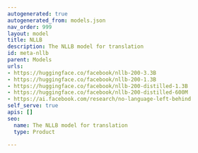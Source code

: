 ```yaml
---
autogenerated: true
autogenerated_from: models.json
nav_order: 999
layout: model
title: NLLB
description: The NLLB model for translation
id: meta-nllb
parent: Models
urls:
- https://huggingface.co/facebook/nllb-200-3.3B
- https://huggingface.co/facebook/nllb-200-1.3B
- https://huggingface.co/facebook/nllb-200-distilled-1.3B
- https://huggingface.co/facebook/nllb-200-distilled-600M
- https://ai.facebook.com/research/no-language-left-behind
self_serve: true
apis: []
seo:
  name: The NLLB model for translation
  type: Product

---
```


